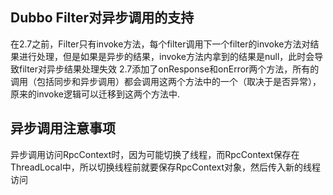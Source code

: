 
## Dubbo Filter对异步调用的支持
在2.7之前，Filter只有invoke方法，每个filter调用下一个filter的invoke方法对结果进行处理，但是如果是异步的结果，invoke方法内拿到的结果是null，此时会导致filter对异步结果处理失效
2.7添加了onResponse和onError两个方法，所有的调用（包括同步和异步调用）都会调用这两个方法中的一个（取决于是否异常），原来的invoke逻辑可以迁移到这两个方法中.

## 异步调用注意事项
异步调用访问RpcContext时，因为可能切换了线程，而RpcContext保存在ThreadLocal中，所以切换线程前就要保存RpcContext对象，然后传入新的线程访问

